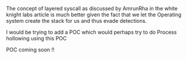 The concept of layered syscall as discussed by AmrunRha in the white knight labs article is much better given the fact that we let the Operating system create the stack for us and thus evade detections.

I would be trying to add a POC which would perhaps try to do Process hollowing using this POC

POC coming soon !!
